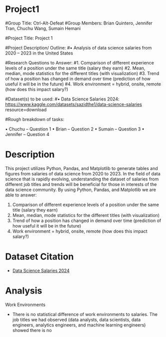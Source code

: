 # Project1
#Group Title: Ctrl-Alt-Defeat
#Group Members: Brian Quintero, Jennifer Tran, Chuchu Wang, Sumain Hemani

#Project Title: Project 1

#Project Description/ Outline: 
#•	Analysis of data science salaries from 2020 – 2023 in the United States

#Research Questions to Answer:
#1.	Comparison of different experience levels of a position under the same title (salary they earn)
#2.	Mean, median, mode statistics for the different titles (with visualization)
#3.	Trend of how a position has changed in demand over time (prediction of how useful it will be in the future)
#4.	Work environment = hybrid, onsite, remote (how does this impact salary?)

#Dataset(s) to be used: 
#•	Data Science Salaries 2024: https://www.kaggle.com/datasets/sazidthe1/data-science-salaries
resource=download

#Rough breakdown of tasks:

•	Chuchu – Question 1 
•	Brian – Question 2
•	Sumain – Question 3
•	Jennifer – Question 4

# Description
This project utilizes Python, Pandas, and Matplotlib to generate tables and figures from salaries of data science from 2020 to 2023. In the field of data science that is rapidly evolving, understanding the dataset of salaries from different job titles and trends will be beneficial for those in interests of the data science community. By using Python, Pandas, and Matplotlib we are able to answer:
1.	Comparison of different experience levels of a position under the same title (salary they earn)
2.	Mean, median, mode statistics for the different titles (with visualization)
3.	Trend of how a position has changed in demand over time (prediction of how useful it will be in the future)
4.	Work environment = hybrid, onsite, remote (how does this impact salary?)

# Dataset Citation 
- [Data Science Salaries 2024](https://www.kaggle.com/datasets/sazidthe1/data-science-salaries)

# Analysis
Work Environments
- There is no statistical difference of work environments to salaries. The job titles we had observed (data analysts, data scientists, data engineers, analytics engineers, and machine learning engineers) showed there is no 
